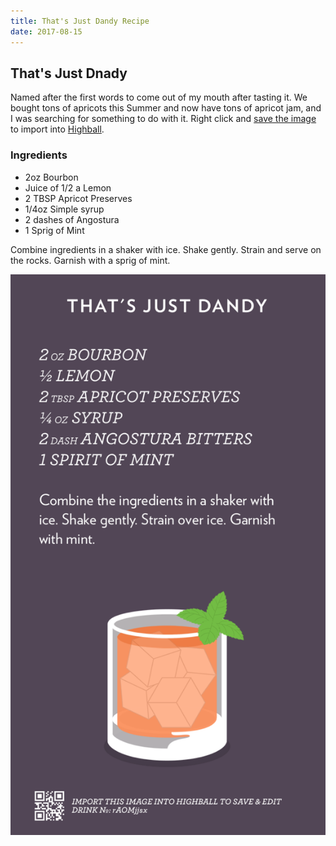 ```yaml
---
title: That's Just Dandy Recipe
date: 2017-08-15
---
```


## That's Just Dnady

Named after the first words to come out of my mouth after tasting it. We bought tons of apricots this Summer and now have tons of apricot jam, and I was searching for something to do with it. Right click and [save the image](#highball-import) to import into [Highball](http://www.studioneat.com/products/highball).

### Ingredients

* 2oz Bourbon
* Juice of 1/2 a Lemon
* 2 TBSP Apricot Preserves
* 1/4oz Simple syrup
* 2 dashes of Angostura
* 1 Sprig of Mint

Combine ingredients in a shaker with ice. Shake gently. Strain and serve on the rocks. Garnish with a sprig of mint.

<a name="highball-import">
  <img src="/img/cocktails/thats-just-dandy.png"
    class="raised"
    alt="Recipe for That's Just Dandy" />
</a>